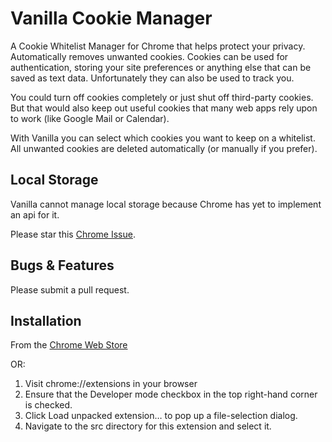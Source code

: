 Vanilla Cookie Manager
==============

A Cookie Whitelist Manager for Chrome that helps protect your privacy. Automatically removes unwanted cookies.
Cookies can be used for authentication, storing your site preferences or anything else that can be saved as text data. Unfortunately they can also be used to track you.

You could turn off cookies completely or just shut off third-party cookies. But that would also keep out useful cookies that many web apps rely upon to work (like Google Mail or Calendar).

With Vanilla you can select which cookies you want to keep on a whitelist. All unwanted cookies are deleted automatically (or manually if you prefer).


Local Storage
------------
Vanilla cannot manage local storage because Chrome has yet to implement an api for it.

Please star this [Chrome Issue](http://code.google.com/p/chromium/issues/detail?id=78093).


Bugs & Features
------------
Please submit a pull request.


Installation
------------

From the [Chrome Web Store](https://chrome.google.com/webstore/detail/vanilla-cookie-manager/gieohaicffldbmiilohhggbidhephnjj)

OR:

1. Visit chrome://extensions in your browser
2. Ensure that the Developer mode checkbox in the top right-hand corner is checked.
3. Click Load unpacked extension… to pop up a file-selection dialog.
4. Navigate to the src directory for this extension and select it.
